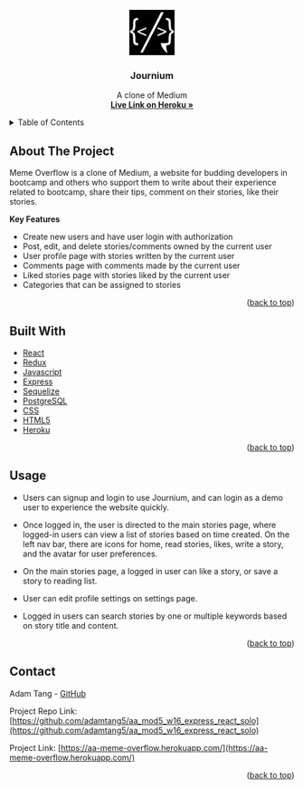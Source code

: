 <div id="top"></div>

<!-- PROJECT LOGO -->
<br />
<div align="center">
  <!-- <a href="https://github.com/adamtang5/aa_mod4_meme_overflow_project"> -->
    <img src="frontend/public/images/icons/journium-logo-white-on-black.png" alt="Logo" width="80" height="80">
<!--   [Journium Logo] -->
  </a>

<h3 align="center">Journium</h3>

  <p align="center">
    A clone of Medium
    <br />
    <a href="https://aa-journium.herokuapp.com/"><strong>Live Link on Heroku »</strong></a>
    <br />
  </p>
</div>



<!-- TABLE OF CONTENTS -->
<details>
  <summary>Table of Contents</summary>
  <ol>
    <li>
      <a href="#about-the-project">About The Project</a>
      <ul>
        <li><a href="#key-features">Key Features</a></li>
      </ul>
    </li>
    <li><a href="#build-with">Built With</a></li>
    <li><a href="#usage">Usage</a></li>
    <li><a href="#contact">Contact</a></li>
  </ol>
</details>



<!-- ABOUT THE PROJECT -->
## About The Project

Meme Overflow is a clone of Medium, a website for budding developers in bootcamp and others who support them to write about their experience related to bootcamp, share their tips, comment on their stories, like their stories.

<!--  <img src="public/icons/mainpage-login-ss.png" width=auto height=auto> -->


**Key Features**
* Create new users and have user login with authorization
* Post, edit, and delete stories/comments owned by the current user
* User profile page with stories written by the current user
* Comments page with comments made by the current user
* Liked stories page with stories liked by the current user
* Categories that can be assigned to stories

<p align="right">(<a href="#top">back to top</a>)</p>


<!-- BUILT WITH -->
## Built With

* [React](https://reactjs.org/)
* [Redux](https://redux.js.org/)
* [Javascript](https://www.javascript.com)
* [Express](http://expressjs.com)
* [Sequelize](https://sequelize.org/v5/manual/)
* [PostgreSQL](https://www.postgresql.org/docs/)
* [CSS](https://developer.mozilla.org/en-US/docs/Web/CSS)
* [HTML5](https://developer.mozilla.org/en-US/docs/Glossary/HTML5)
* [Heroku](https://www.heroku.com)



<p align="right">(<a href="#top">back to top</a>)</p>



<!-- USAGE EXAMPLES -->
## Usage

* Users can signup and login to use Journium, and can login as a demo user to experience the website quickly.

<!--  <img src="public/icons/login-page.png" width=auto height=auto> -->



* Once logged in, the user is directed to the main stories page, where logged-in users can view a list of stories based on time created. On the left nav bar, there are icons for home, read stories, likes, write a story, and the avatar for user preferences.

<!--  <img src="public/icons/mainpage-login-ss.png" width=auto height=auto> -->



* On the main stories page, a logged in user can like a story, or save a story to reading list.

<!--  <img src="public/icons/question-answer-comment-ss.png" width=auto height=auto> -->



* User can edit profile settings on settings page.

<!-- <img src="public/icons/profile-page.png" width=auto height=auto> -->



* Logged in users can search stories by one or multiple keywords based on story title and content.


<!-- <img src="public/icons/search-keyword.png" width=auto height=auto> -->



<p align="right">(<a href="#top">back to top</a>)</p>





<!-- CONTACT -->
## Contact

Adam Tang - [GitHub](https://github.com/adamtang5)

Project Repo Link: [https://github.com/adamtang5/aa_mod5_w16_express_react_solo](https://github.com/adamtang5/aa_mod5_w16_express_react_solo)

Project Link: [https://aa-meme-overflow.herokuapp.com/](https://aa-meme-overflow.herokuapp.com/)

<p align="right">(<a href="#top">back to top</a>)</p>
